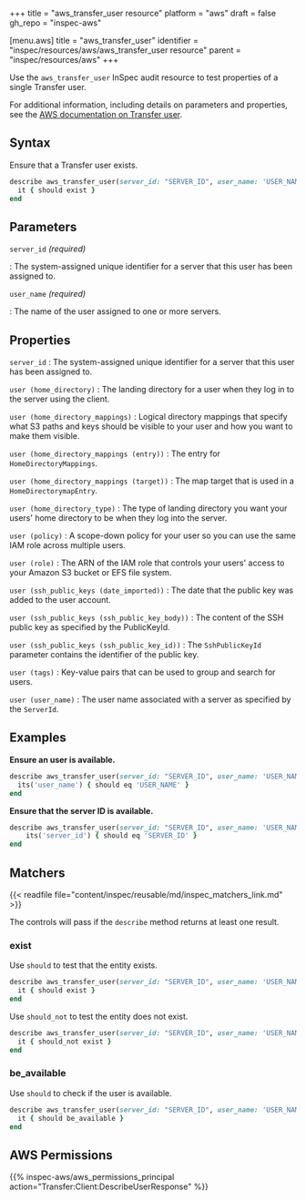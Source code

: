 +++
title = "aws_transfer_user resource"
platform = "aws"
draft = false
gh_repo = "inspec-aws"

[menu.aws]
title = "aws_transfer_user"
identifier = "inspec/resources/aws/aws_transfer_user resource"
parent = "inspec/resources/aws"
+++

Use the `aws_transfer_user` InSpec audit resource to test properties of a single Transfer user.

For additional information, including details on parameters and properties, see the [AWS documentation on Transfer user](https://docs.aws.amazon.com/AWSCloudFormation/latest/UserGuide/aws-resource-transfer-user.html).

## Syntax

Ensure that a Transfer user exists.

```ruby
describe aws_transfer_user(server_id: "SERVER_ID", user_name: 'USER_NAME') do
  it { should exist }
end
```

## Parameters

`server_id` _(required)_

: The system-assigned unique identifier for a server that this user has been assigned to.

`user_name` _(required)_

: The name of the user assigned to one or more servers.

## Properties

`server_id`
: The system-assigned unique identifier for a server that this user has been assigned to.

`user (home_directory)`
: The landing directory for a user when they log in to the server using the client.

`user (home_directory_mappings)`
: Logical directory mappings that specify what S3 paths and keys should be visible to your user and how you want to make them visible.

`user (home_directory_mappings (entry))`
: The entry for `HomeDirectoryMappings`.

`user (home_directory_mappings (target))`
: The map target that is used in a `HomeDirectorymapEntry`.

`user (home_directory_type)`
: The type of landing directory you want your users' home directory to be when they log into the server.

`user (policy)`
: A scope-down policy for your user so you can use the same IAM role across multiple users.

`user (role)`
: The ARN of the IAM role that controls your users' access to your Amazon S3 bucket or EFS file system.

`user (ssh_public_keys (date_imported))`
: The date that the public key was added to the user account.

`user (ssh_public_keys (ssh_public_key_body))`
: The content of the SSH public key as specified by the PublicKeyId.

`user (ssh_public_keys (ssh_public_key_id))`
: The `SshPublicKeyId` parameter contains the identifier of the public key.

`user (tags)`
: Key-value pairs that can be used to group and search for users.

`user (user_name)`
: The user name associated with a server as specified by the `ServerId`.

## Examples

**Ensure an user is available.**

```ruby
describe aws_transfer_user(server_id: "SERVER_ID", user_name: 'USER_NAME') do
  its('user_name') { should eq 'USER_NAME' }
end
```

**Ensure that the server ID is available.**

```ruby
describe aws_transfer_user(server_id: "SERVER_ID", user_name: 'USER_NAME') do
    its('server_id') { should eq 'SERVER_ID' }
end
```

## Matchers

{{< readfile file="content/inspec/reusable/md/inspec_matchers_link.md" >}}

The controls will pass if the `describe` method returns at least one result.

### exist

Use `should` to test that the entity exists.

```ruby
describe aws_transfer_user(server_id: "SERVER_ID", user_name: 'USER_NAME') do
  it { should exist }
end
```

Use `should_not` to test the entity does not exist.

```ruby
describe aws_transfer_user(server_id: "SERVER_ID", user_name: 'USER_NAME') do
  it { should_not exist }
end
```

### be_available

Use `should` to check if the user is available.

```ruby
describe aws_transfer_user(server_id: "SERVER_ID", user_name: 'USER_NAME') do
  it { should be_available }
end
```

## AWS Permissions

{{% inspec-aws/aws_permissions_principal action="Transfer:Client:DescribeUserResponse" %}}
